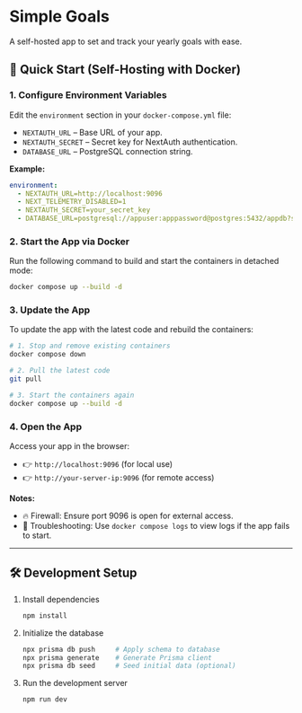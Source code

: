 # Simple Goals

A self-hosted app to set and track your yearly goals with ease.

## 🚀 Quick Start (Self-Hosting with Docker)

### 1. Configure Environment Variables

Edit the `environment` section in your `docker-compose.yml` file:

- `NEXTAUTH_URL` – Base URL of your app.
- `NEXTAUTH_SECRET` – Secret key for NextAuth authentication.
- `DATABASE_URL` – PostgreSQL connection string.

**Example:**

```yml
environment:
  - NEXTAUTH_URL=http://localhost:9096
  - NEXT_TELEMETRY_DISABLED=1
  - NEXTAUTH_SECRET=your_secret_key
  - DATABASE_URL=postgresql://appuser:apppassword@postgres:5432/appdb?schema=public
```

### 2. Start the App via Docker

Run the following command to build and start the containers in detached mode:

```bash
docker compose up --build -d
```

### 3. Update the App

To update the app with the latest code and rebuild the containers:

```bash
# 1. Stop and remove existing containers
docker compose down

# 2. Pull the latest code
git pull

# 3. Start the containers again
docker compose up --build -d
```

### 4. Open the App

Access your app in the browser:

- 👉 `http://localhost:9096` (for local use)
- 👉 `http://your-server-ip:9096` (for remote access)

**Notes:**

- 🔥 Firewall: Ensure port 9096 is open for external access.
- 🐞 Troubleshooting: Use `docker compose logs` to view logs if the app fails to start.

---

## 🛠 Development Setup

1. Install dependencies

   ```bash
   npm install
   ```

2. Initialize the database

   ```bash
   npx prisma db push     # Apply schema to database
   npx prisma generate    # Generate Prisma client
   npx prisma db seed     # Seed initial data (optional)
   ```

3. Run the development server
   ```bash
   npm run dev
   ```
